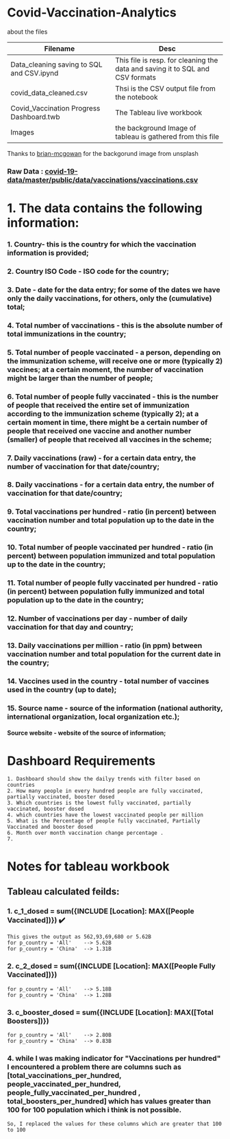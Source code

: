 # Covid-Vaccination-Analytics

about the files

| Filename | Desc | 
| --------- | --------- | 
| Data_cleaning saving to SQL and CSV.ipynd | This file is resp. for cleaning the data and saving it to SQL and CSV formats |
| covid_data_cleaned.csv | Thsi is the CSV output file from the notebook |
| Covid_Vaccination Progress Dashboard.twb | The Tableau live workbook |
| Images | the background Image of tableau is gathered from this file |

Thanks to [brian-mcgowan](https://unsplash.com/photos/pink-and-black-hearts-illustration-7OabDHeImsA) for the backgorund image from unsplash

### Raw Data : [covid-19-data/master/public/data/vaccinations/vaccinations.csv](https://raw.githubusercontent.com/owid/covid-19-data/master/public/data/vaccinations/vaccinations.csv)

# 1. The data contains the following information:

###     1. Country- this is the country for which the vaccination information is provided;

###     2. Country ISO Code - ISO code for the country;

###    3. Date - date for the data entry; for some of the dates we have only the daily vaccinations, for others, only the (cumulative) total;

###     4. Total number of vaccinations - this is the absolute number of total immunizations in the country;

###     5. Total number of people vaccinated - a person, depending on the immunization scheme, will receive one or more (typically 2) vaccines; at a certain moment, the number of vaccination might be larger than the number of people;

###     6. Total number of people fully vaccinated - this is the number of people that received the entire set of immunization according to the immunization scheme (typically 2); at a certain moment in time, there might be a certain number of people that received one vaccine and another number (smaller) of people that received all vaccines in the scheme;

###     7. Daily vaccinations (raw) - for a certain data entry, the number of vaccination for that date/country;

###     8. Daily vaccinations - for a certain data entry, the number of vaccination for that date/country;

###     9. Total vaccinations per hundred - ratio (in percent) between vaccination number and total population up to the date in the country;

###     10. Total number of people vaccinated per hundred - ratio (in percent) between population immunized and total population up to the date in the country;

###     11. Total number of people fully vaccinated per hundred - ratio (in percent) between population fully immunized and total population up to the date in the country;

###     12. Number of vaccinations per day - number of daily vaccination for that day and country;

###     13. Daily vaccinations per million - ratio (in ppm) between vaccination number and total population for the current date in the country;

###     14. Vaccines used in the country - total number of vaccines used in the country (up to date);

###     15. Source name - source of the information (national authority, international organization, local organization etc.);

####     Source website - website of the source of information;


    
# Dashboard Requirements
    1. Dashboard should show the dailyy trends with filter based on countries
    2. How many people in every hundred people are fully vaccinated, partially vaccinated, booster dosed
    3. Which countries is the lowest fully vaccinated, partially vaccinated, booster dosed
    4. which countries have the lowest vaccinated people per million 
    5. What is the Percentage of people fully vaccinated, Partially Vaccinated and booster dosed
    6. Month over month vaccination change percentage .
    7. 
    
# Notes for tableau workbook

## Tableau calculated feilds:

### 1. c_1_dosed = sum({INCLUDE  [Location]: MAX([People Vaccinated])})   ✔️
    This gives the output as 562,93,69,680 or 5.62B  
    for p_country = 'All'    --> 5.62B
    for p_country = 'China'  --> 1.31B
### 2. c_2_dosed = sum({INCLUDE  [Location]: MAX([People Fully Vaccinated])})
    for p_country = 'All'    --> 5.18B
    for p_country = 'China'  --> 1.28B
### 3. c_booster_dosed = sum({INCLUDE  [Location]: MAX([Total Boosters])})
    for p_country = 'All'    --> 2.80B
    for p_country = 'China'  --> 0.83B

### 4. while I was making indicator for "Vaccinations per hundred" I encountered a problem there are columns such as [total_vaccinations_per_hundred,	people_vaccinated_per_hundred, people_fully_vaccinated_per_hundred	, total_boosters_per_hundred] which has values greater than 100 for 100 population which i think is not possible.

    So, I replaced the values for these columns which are greater that 100 to 100

    
